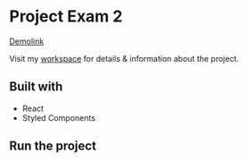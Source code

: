 # Project Exam 2

[Demolink](https://https://github.com/mathildeew/project-exam2-holidaze/)

Visit my [workspace](https://www.notion.so/Project-Exam-2-Holidaze-daf70f20a6a2421e948fc0bce5f0056b?pvs=4) for details & information about the project.

## Built with
- React
- Styled Components

## Run the project
